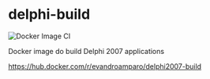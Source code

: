 # delphi-build

![Docker Image CI](https://github.com/evandroamparo/delphi-build/workflows/Docker%20Image%20CI/badge.svg)

Docker image do build Delphi 2007 applications

https://hub.docker.com/r/evandroamparo/delphi2007-build
